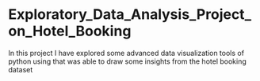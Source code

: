 # Exploratory_Data_Analysis_Project_on_Hotel_Booking
In this project I have explored some advanced data visualization tools of python using that was able to draw some insights from the hotel booking dataset
